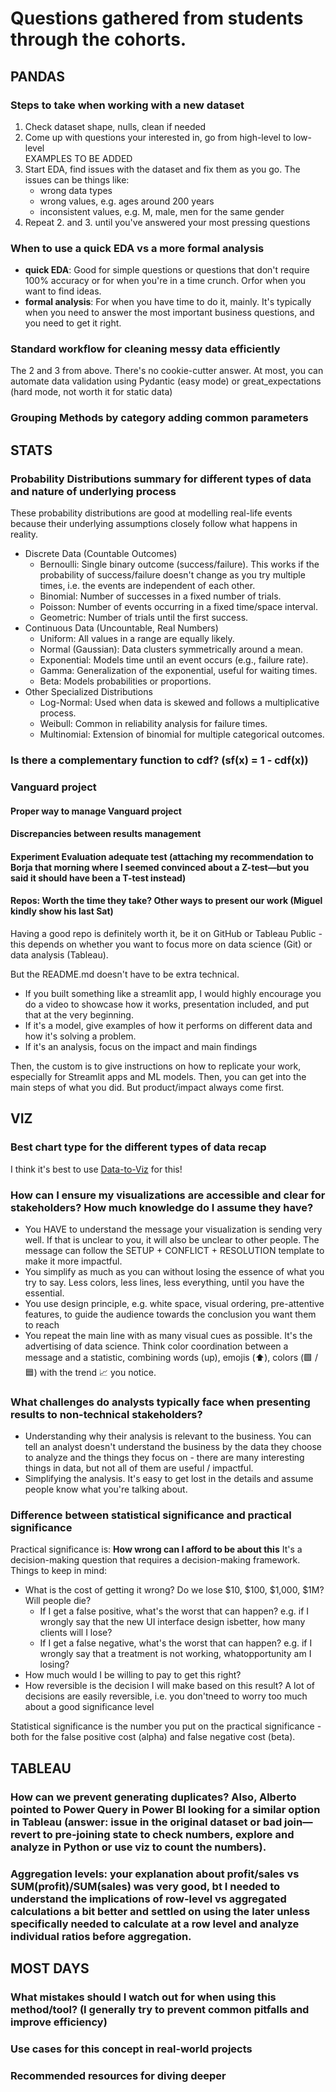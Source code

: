 # Questions gathered from students through the cohorts.

## PANDAS

### Steps to take when working with a new dataset  
1. Check dataset shape, nulls, clean if needed  
2. Come up with questions your interested in, go from high-level to low-level    
EXAMPLES TO BE ADDED
3. Start EDA, find issues with the dataset and fix them as you go. The issues can be things like:
    * wrong data types
    * wrong values, e.g. ages around 200 years
    * inconsistent values, e.g. M, male, men for the same gender
4. Repeat 2. and 3. until you've answered your most pressing questions

### When to use a quick EDA vs a more formal analysis
* **quick EDA**: Good for simple questions or questions that don't require 100% accuracy or for when you're in a time crunch. Orfor when you want to find ideas.
* **formal analysis**: For when you have time to do it, mainly. It's typically when you need to answer the most important business questions, and you need to get it right.

### Standard workflow for cleaning messy data efficiently
The 2 and 3 from above. There's no cookie-cutter answer. At most, you can automate data validation using Pydantic (easy mode) or great_expectations (hard mode, not worth it for static data)

### Grouping Methods by category adding common parameters

## STATS

### Probability Distributions summary for different types of data and nature of underlying process

These probability distributions are good at modelling real-life events because their underlying assumptions closely follow what happens in reality.

* Discrete Data (Countable Outcomes)
    * Bernoulli: Single binary outcome (success/failure). This works if the probability of success/failure doesn't change as you try multiple times, i.e. the events are independent of each other.
    * Binomial: Number of successes in a fixed number of trials.
    * Poisson: Number of events occurring in a fixed time/space interval.
    * Geometric: Number of trials until the first success.
* Continuous Data (Uncountable, Real Numbers)
    * Uniform: All values in a range are equally likely.
    * Normal (Gaussian): Data clusters symmetrically around a mean.
    * Exponential: Models time until an event occurs (e.g., failure rate).
    * Gamma: Generalization of the exponential, useful for waiting times.
    * Beta: Models probabilities or proportions.
* Other Specialized Distributions
    * Log-Normal: Used when data is skewed and follows a multiplicative process.
    * Weibull: Common in reliability analysis for failure times.
    * Multinomial: Extension of binomial for multiple categorical outcomes.

### Is there a complementary function to cdf?  (sf(x) = 1 - cdf(x))

### Vanguard project

#### Proper way to manage Vanguard project

#### Discrepancies between results management

#### Experiment Evaluation adequate test (attaching my recommendation to Borja that morning where I seemed convinced about a Z-test—but you said it should have been a T-test instead)

#### Repos: Worth the time they take? Other ways to present our work (Miguel kindly show his last Sat)
Having a good repo is definitely worth it, be it on GitHub or Tableau Public - this depends on whether you want to focus more on data science (Git) or data analysis (Tableau).

But the README.md doesn't have to be extra technical. 
* If you built something like a streamlit app, I would highly encourage you do a video to showcase how it works, presentation included, and put that at the very beginning. 
* If it's a model, give examples of how it performs on different data and how it's solving a problem. 
* If it's an analysis, focus on the impact and main findings 

Then, the custom is to give instructions on how to replicate your work, especially for Streamlit apps and ML models. Then, you can get into the main steps of what you did. But product/impact always come first.

## VIZ

### Best chart type for the different types of data recap
I think it's best to use [Data-to-Viz](https://www.data-to-viz.com/) for this!

### How can I ensure my visualizations are accessible and clear for stakeholders? How much knowledge do I assume they have?
* You HAVE to understand the message your visualization is sending very well. If that is unclear to you, it will also be unclear to other people. The message can follow the SETUP + CONFLICT + RESOLUTION template to make it more impactful.
* You simplify as much as you can without losing the essence of what you try to say. Less colors, less lines, less everything, until you have the essential.
* You use design principle, e.g. white space, visual ordering, pre-attentive features, to guide the audience towards the conclusion you want them to reach
* You repeat the main line with as many visual cues as possible. It's the advertising of data science. Think color coordination between a message and a statistic, combining words (up), emojis (⬆️), colors (🟩 / 🟦) with the trend 📈 you notice. 

### What challenges do analysts typically face when presenting results to non-technical stakeholders?  
* Understanding why their analysis is relevant to the business. You can tell an analyst doesn't understand the business by the data they choose to analyze and the things they focus on - there are many interesting things in data, but not all of them are useful / impactful.
* Simplifying the analysis. It's easy to get lost in the details and assume people know what you're talking about.

### Difference between statistical significance and practical significance
Practical significance is: **How wrong can I afford to be about this** It's a decision-making question that requires a decision-making framework. Things to keep in mind:
* What is the cost of getting it wrong? Do we lose $10, $100, $1,000, $1M? Will people die?
    * If I get a false positive, what's the worst that can happen? e.g. if I wrongly say that the new UI interface design isbetter, how many clients will I lose?
    * If I get a false negative, what's the worst that can happen? e.g. if I wrongly say that a treatment is not working, whatopportunity am I losing?
* How much would I be willing to pay to get this right? 
* How reversible is the decision I will make based on this result? A lot of decisions are easily reversible, i.e. you don'tneed to worry too much about a good significance level

Statistical significance is the number you put on the practical significance - both for the false positive cost (alpha) and false negative cost (beta).

## TABLEAU

### How can we prevent generating duplicates? Also, Alberto pointed to Power Query in Power BI looking for a similar option in Tableau (answer: issue in the original dataset or bad join—revert to pre-joining state to check numbers, explore and analyze in Python or use viz to count the numbers).

### Aggregation levels: your explanation about profit/sales vs SUM(profit)/SUM(sales) was very good, bt I needed to understand the implications of row-level vs aggregated calculations a bit better and settled on using the later unless specifically needed to calculate at a row level and analyze individual ratios before aggregation.

## MOST DAYS

### What mistakes should I watch out for when using this method/tool? (I generally try to prevent common pitfalls and improve efficiency)

### Use cases for this concept in real-world projects

### Recommended resources for diving deeper